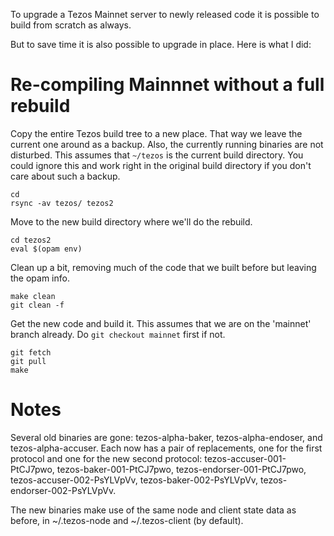 To upgrade a Tezos Mainnet server to newly released code it is possible to build from scratch as always.

But to save time it is also possible to upgrade in place. Here is what I did:

# Re-compiling Mainnnet without a full rebuild

Copy the entire Tezos build tree to a new place. That way we leave the current one around as a backup.
Also, the currently running binaries are not disturbed. This assumes that `~/tezos` is the current build directory.
You could ignore this and work right in the original build directory if you don't care about such a backup.

```
cd
rsync -av tezos/ tezos2
```

Move to the new build directory where we'll do the rebuild.

```
cd tezos2
eval $(opam env)
```

Clean up a bit, removing much of the code that we built before but leaving the opam info.

```
make clean
git clean -f
```

Get the new code and build it. This assumes that we are on the 'mainnet' branch already.  Do `git checkout mainnet` first if not.

```
git fetch
git pull
make
```

# Notes

Several old binaries are gone:  tezos-alpha-baker, tezos-alpha-endoser, and tezos-alpha-accuser. Each now has a pair of replacements, one for the first protocol and one for the new second protocol: tezos-accuser-001-PtCJ7pwo, tezos-baker-001-PtCJ7pwo, tezos-endorser-001-PtCJ7pwo, tezos-accuser-002-PsYLVpVv, tezos-baker-002-PsYLVpVv, tezos-endorser-002-PsYLVpVv.

The new binaries make use of the same node and client state data as before, in ~/.tezos-node and ~/.tezos-client (by default).
